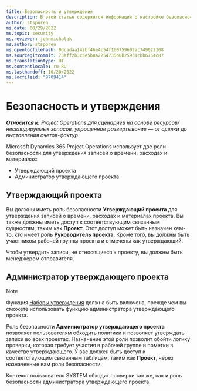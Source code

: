 ```yaml
---
title: Безопасность и утверждения
description: В этой статье содержится информация о настройке безопасности для работы с утверждениями в Microsoft Dynamics 365 Project Operations.
author: stsporen
ms.date: 08/29/2022
ms.topic: security
ms.reviewer: johnmichalak
ms.author: stsporen
ms.openlocfilehash: 0dcadaa142bf46e4c54f160759602ac749022108
ms.sourcegitcommit: 73aff2b3c5e5b8a2254735b0b25931cbb6754c87
ms.translationtype: HT
ms.contentlocale: ru-RU
ms.lasthandoff: 10/20/2022
ms.locfileid: "9709414"
---
```

# <a name="security-and-approvals"></a>Безопасность и утверждения

_**Относится к:** Project Operations для сценариев на основе ресурсов/нескладируемых запасов, упрощенное развертывание — от сделки до выставления счетов-фактур_

Microsoft Dynamics 365 Project Operations использует две роли безопасности для утверждения записей о времени, расходах и материалах:

- Утверждающий проекта
- Администратор утверждающего проекта

## <a name="project-approver"></a>Утверждающий проекта

Вы должны иметь роль безопасности **Утверждающий проекта** для утверждения записей о времени, расходах и материалах проекта. Вы также должны иметь доступ к соответствующим связанным сущностям, таким как **Проект**. Этот доступ может быть назначен кем-то, кто имеет роль **Руководитель проекта**. Кроме того, вы должны быть участником рабочей группы проекта и отмечены как утверждающий.

Чтобы утвердить записи, не относящиеся к проекту, вы должны быть менеджером отправителя.

## <a name="project-approver-admin"></a>Администратор утверждающего проекта

> [!NOTE]
> Функция [Наборы утверждения](approval-sets.md) должна быть включена, прежде чем вы сможете использовать функцию администратора утверждающего проекта.

Роль безопасности **Администратор утверждающего проекта** позволяет пользователям обходить политики и позволяет утверждать записи во всех проектах. Назначение этой роли позволит обойти логику проверки, которая требует участия в рабочей группе и пометки в качестве утверждающего. У вас должен быть доступ к соответствующим связанным таблицам, таким как **Проект**, через назначенные вам роли безопасности.

Контекст пользователя SYSTEM обходит проверки так же, как и роль безопасности администратора утверждающего проекта.
